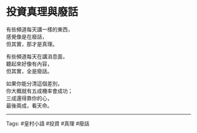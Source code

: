 # 投資真理與廢話
有些頻道每天講一樣的東西，  
感覺像是在廢話，  
但其實，那才是真理。  

有些頻道每天在講消息面，  
聽起來好像有內容，  
但其實，全是廢話。  

如果你能分清這個差別，  
你大概就有五成機率會成功；  
三成還得靠你的心，  
最後兩成，看天命。

---

Tags: #皇村小語 #投資 #真理 #廢話